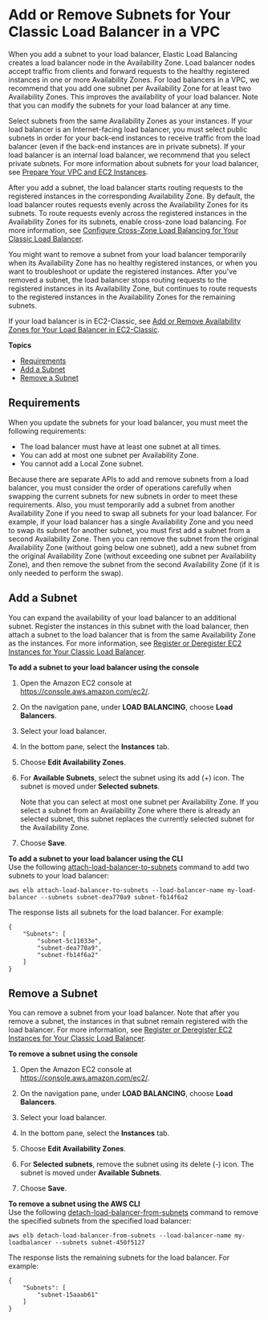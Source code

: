 # Add or Remove Subnets for Your Classic Load Balancer in a VPC<a name="elb-manage-subnets"></a>

When you add a subnet to your load balancer, Elastic Load Balancing creates a load balancer node in the Availability Zone\. Load balancer nodes accept traffic from clients and forward requests to the healthy registered instances in one or more Availability Zones\. For load balancers in a VPC, we recommend that you add one subnet per Availability Zone for at least two Availability Zones\. This improves the availability of your load balancer\. Note that you can modify the subnets for your load balancer at any time\.

Select subnets from the same Availability Zones as your instances\. If your load balancer is an Internet\-facing load balancer, you must select public subnets in order for your back\-end instances to receive traffic from the load balancer \(even if the back\-end instances are in private subnets\)\. If your load balancer is an internal load balancer, we recommend that you select private subnets\. For more information about subnets for your load balancer, see [Prepare Your VPC and EC2 Instances](elb-backend-instances.md#set-up-ec2)\.

After you add a subnet, the load balancer starts routing requests to the registered instances in the corresponding Availability Zone\. By default, the load balancer routes requests evenly across the Availability Zones for its subnets\. To route requests evenly across the registered instances in the Availability Zones for its subnets, enable cross\-zone load balancing\. For more information, see [Configure Cross\-Zone Load Balancing for Your Classic Load Balancer](enable-disable-crosszone-lb.md)\.

You might want to remove a subnet from your load balancer temporarily when its Availability Zone has no healthy registered instances, or when you want to troubleshoot or update the registered instances\. After you've removed a subnet, the load balancer stops routing requests to the registered instances in its Availability Zone, but continues to route requests to the registered instances in the Availability Zones for the remaining subnets\.

If your load balancer is in EC2\-Classic, see [Add or Remove Availability Zones for Your Load Balancer in EC2\-Classic](enable-disable-az.md)\.

**Topics**
+ [Requirements](#elb-subnet-requirements)
+ [Add a Subnet](#attach-subnet)
+ [Remove a Subnet](#remove-subnet)

## Requirements<a name="elb-subnet-requirements"></a>

When you update the subnets for your load balancer, you must meet the following requirements:
+ The load balancer must have at least one subnet at all times\.
+ You can add at most one subnet per Availability Zone\.
+ You cannot add a Local Zone subnet\.

Because there are separate APIs to add and remove subnets from a load balancer, you must consider the order of operations carefully when swapping the current subnets for new subnets in order to meet these requirements\. Also, you must temporarily add a subnet from another Availability Zone if you need to swap all subnets for your load balancer\. For example, if your load balancer has a single Availability Zone and you need to swap its subnet for another subnet, you must first add a subnet from a second Availability Zone\. Then you can remove the subnet from the original Availability Zone \(without going below one subnet\), add a new subnet from the original Availability Zone \(without exceeding one subnet per Availability Zone\), and then remove the subnet from the second Availability Zone \(if it is only needed to perform the swap\)\.

## Add a Subnet<a name="attach-subnet"></a>

You can expand the availability of your load balancer to an additional subnet\. Register the instances in this subnet with the load balancer, then attach a subnet to the load balancer that is from the same Availability Zone as the instances\. For more information, see [Register or Deregister EC2 Instances for Your Classic Load Balancer](elb-deregister-register-instances.md)\.

**To add a subnet to your load balancer using the console**

1. Open the Amazon EC2 console at [https://console\.aws\.amazon\.com/ec2/](https://console.aws.amazon.com/ec2/)\.

1. On the navigation pane, under **LOAD BALANCING**, choose **Load Balancers**\.

1. Select your load balancer\.

1. In the bottom pane, select the **Instances** tab\.

1. Choose **Edit Availability Zones**\.

1. For **Available Subnets**, select the subnet using its add \(\+\) icon\. The subnet is moved under **Selected subnets**\.

   Note that you can select at most one subnet per Availability Zone\. If you select a subnet from an Availability Zone where there is already an selected subnet, this subnet replaces the currently selected subnet for the Availability Zone\.

1. Choose **Save**\.

**To add a subnet to your load balancer using the CLI**  
Use the following [attach\-load\-balancer\-to\-subnets](https://docs.aws.amazon.com/cli/latest/reference/elb/attach-load-balancer-to-subnets.html) command to add two subnets to your load balancer:

```
aws elb attach-load-balancer-to-subnets --load-balancer-name my-load-balancer --subnets subnet-dea770a9 subnet-fb14f6a2
```

The response lists all subnets for the load balancer\. For example:

```
{
    "Subnets": [
        "subnet-5c11033e",
        "subnet-dea770a9",
        "subnet-fb14f6a2"
    ]
}
```

## Remove a Subnet<a name="remove-subnet"></a>

You can remove a subnet from your load balancer\. Note that after you remove a subnet, the instances in that subnet remain registered with the load balancer\. For more information, see [Register or Deregister EC2 Instances for Your Classic Load Balancer](elb-deregister-register-instances.md)\.

**To remove a subnet using the console**

1. Open the Amazon EC2 console at [https://console\.aws\.amazon\.com/ec2/](https://console.aws.amazon.com/ec2/)\.

1. On the navigation pane, under **LOAD BALANCING**, choose **Load Balancers**\.

1. Select your load balancer\.

1. In the bottom pane, select the **Instances** tab\.

1. Choose **Edit Availability Zones**\.

1. For **Selected subnets**, remove the subnet using its delete \(\-\) icon\. The subnet is moved under **Available Subnets**\.

1. Choose **Save**\.

**To remove a subnet using the AWS CLI**  
Use the following [detach\-load\-balancer\-from\-subnets](https://docs.aws.amazon.com/cli/latest/reference/elb/detach-load-balancer-from-subnets.html) command to remove the specified subnets from the specified load balancer:

```
aws elb detach-load-balancer-from-subnets --load-balancer-name my-loadbalancer --subnets subnet-450f5127
```

The response lists the remaining subnets for the load balancer\. For example:

```
{
    "Subnets": [
        "subnet-15aaab61"
    ]
}
```